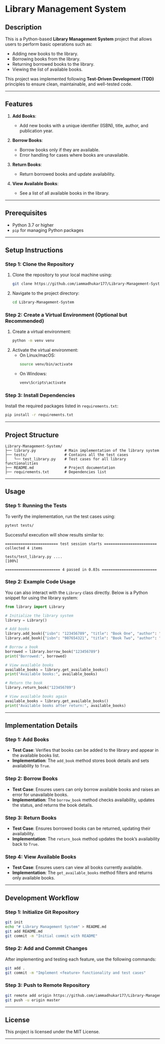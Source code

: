 
# Library Management System  

## Description  
This is a Python-based **Library Management System** project that allows users to perform basic operations such as:  
- Adding new books to the library.  
- Borrowing books from the library.  
- Returning borrowed books to the library.  
- Viewing the list of available books.  

This project was implemented following **Test-Driven Development (TDD)** principles to ensure clean, maintainable, and well-tested code.  

---

## Features  
1. **Add Books**:  
   - Add new books with a unique identifier (ISBN), title, author, and publication year.  

2. **Borrow Books**:  
   - Borrow books only if they are available.  
   - Error handling for cases where books are unavailable.  

3. **Return Books**:  
   - Return borrowed books and update availability.  

4. **View Available Books**:  
   - See a list of all available books in the library.  

---

## Prerequisites  
- Python 3.7 or higher  
- `pip` for managing Python packages  

---

## Setup Instructions  

### Step 1: Clone the Repository  
1. Clone the repository to your local machine using:  
   ```bash  
   git clone https://github.com/iammadhukar177/Library-Management-System.git  
   ```  
2. Navigate to the project directory:  
   ```bash  
   cd Library-Management-System  
   ```  

### Step 2: Create a Virtual Environment (Optional but Recommended)  
1. Create a virtual environment:  
   ```bash  
   python -m venv venv  
   ```  
2. Activate the virtual environment:  
   - On Linux/macOS:  
     ```bash  
     source venv/bin/activate  
     ```  
   - On Windows:  
     ```bash  
     venv\Scripts\activate  
     ```  

### Step 3: Install Dependencies  
Install the required packages listed in `requirements.txt`:  
```bash  
pip install -r requirements.txt  
```  

---

## Project Structure  

```
Library-Management-System/  
├── library.py             # Main implementation of the library system  
├── tests/                 # Contains all the test cases  
│   └── test_library.py    # Test cases for all library functionalities  
├── README.md              # Project documentation  
├── requirements.txt       # Dependencies list  
```  

---

## Usage  

### Step 1: Running the Tests  
To verify the implementation, run the test cases using:  
```bash  
pytest tests/  
```  
Successful execution will show results similar to:  
```
======================== test session starts ========================  
collected 4 items  

tests/test_library.py ....                                       [100%]  

========================= 4 passed in 0.03s =========================  
```  

### Step 2: Example Code Usage  
You can also interact with the `Library` class directly. Below is a Python snippet for using the library system:  

```python  
from library import Library  

# Initialize the library system  
library = Library()  

# Add books  
library.add_book({"isbn": "123456789", "title": "Book One", "author": "Author A", "year": 2020})  
library.add_book({"isbn": "987654321", "title": "Book Two", "author": "Author B", "year": 2021})  

# Borrow a book  
borrowed = library.borrow_book("123456789")  
print("Borrowed:", borrowed)  

# View available books  
available_books = library.get_available_books()  
print("Available books:", available_books)  

# Return the book  
library.return_book("123456789")  

# View available books again  
available_books = library.get_available_books()  
print("Available books after return:", available_books)  
```  

---

## Implementation Details  

### Step 1: Add Books  
- **Test Case**: Verifies that books can be added to the library and appear in the available books list.  
- **Implementation**: The `add_book` method stores book details and sets availability to `True`.  

### Step 2: Borrow Books  
- **Test Case**: Ensures users can only borrow available books and raises an error for unavailable books.  
- **Implementation**: The `borrow_book` method checks availability, updates the status, and returns the book details.  

### Step 3: Return Books  
- **Test Case**: Ensures borrowed books can be returned, updating their availability.  
- **Implementation**: The `return_book` method updates the book’s availability back to `True`.  

### Step 4: View Available Books  
- **Test Case**: Ensures users can view all books currently available.  
- **Implementation**: The `get_available_books` method filters and returns only available books.  

---

## Development Workflow  

### Step 1: Initialize Git Repository  
```bash  
git init  
echo "# Library Management System" > README.md  
git add README.md  
git commit -m "Initial commit with README"  
```  

### Step 2: Add and Commit Changes  
After implementing and testing each feature, use the following commands:  
```bash  
git add .  
git commit -m "Implement <feature> functionality and test cases"  
```  

### Step 3: Push to Remote Repository  
```bash  
git remote add origin https://github.com/iammadhukar177/Library-Management-System.git  
git push -u origin master  
```  

---

## License  
This project is licensed under the MIT License.  

--- 

